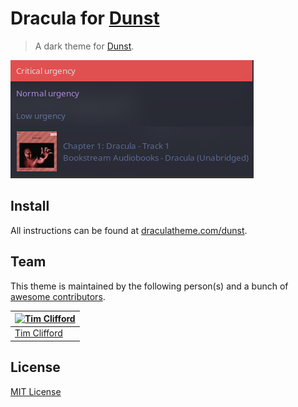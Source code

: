 # Dracula for [Dunst](https://dunst-project.org)

> A dark theme for [Dunst](https://dunst-project.org).

![Screenshot](./screenshot.png)

## Install

All instructions can be found at [draculatheme.com/dunst](https://draculatheme.com/dunst).

## Team

This theme is maintained by the following person(s) and a bunch of [awesome contributors](https://github.com/dracula/dunst/graphs/contributors).

[![Tim Clifford](https://github.com/tim-clifford.png?size=100)](https://github.com/tim-clifford) |
--- |
[Tim Clifford](https://github.com/tim-clifford) |

## License

[MIT License](./LICENSE)
